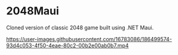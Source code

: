 # 2048Maui
Cloned version of classic 2048 game built using .NET Maui.


https://user-images.githubusercontent.com/16783086/186499574-93d4c053-4f50-4eae-80c2-00b2e00ab0b7.mp4

